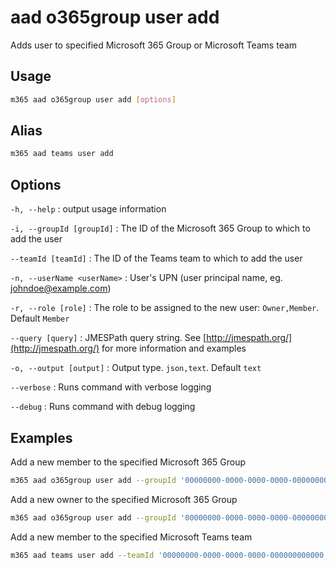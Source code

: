 # aad o365group user add

Adds user to specified Microsoft 365 Group or Microsoft Teams team

## Usage

```sh
m365 aad o365group user add [options]
```

## Alias

```sh
m365 aad teams user add
```

## Options

`-h, --help`
: output usage information

`-i, --groupId [groupId]`
: The ID of the Microsoft 365 Group to which to add the user

`--teamId [teamId]`
: The ID of the Teams team to which to add the user

`-n, --userName <userName>`
: User's UPN (user principal name, eg. johndoe@example.com)

`-r, --role [role]`
: The role to be assigned to the new user: `Owner,Member`. Default `Member`

`--query [query]`
: JMESPath query string. See [http://jmespath.org/](http://jmespath.org/) for more information and examples

`-o, --output [output]`
: Output type. `json,text`. Default `text`

`--verbose`
: Runs command with verbose logging

`--debug`
: Runs command with debug logging

## Examples

Add a new member to the specified Microsoft 365 Group

```sh
m365 aad o365group user add --groupId '00000000-0000-0000-0000-000000000000' --userName 'anne.matthews@contoso.onmicrosoft.com'
```

Add a new owner to the specified Microsoft 365 Group

```sh
m365 aad o365group user add --groupId '00000000-0000-0000-0000-000000000000' --userName 'anne.matthews@contoso.onmicrosoft.com' --role Owner
```

Add a new member to the specified Microsoft Teams team

```sh
m365 aad teams user add --teamId '00000000-0000-0000-0000-000000000000' --userName 'anne.matthews@contoso.onmicrosoft.com'
```